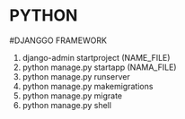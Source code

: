# PYTHON

#DJANGGO FRAMEWORK

1.	django-admin startproject (NAME_FILE)
2.	python manage.py startapp (NAMA_FILE)
3.	python manage.py runserver
4.  python manage.py makemigrations
5.  python manage.py migrate
6.  python manage.py shell